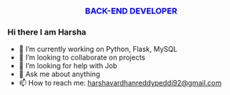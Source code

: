 <h3 align ="center", font-color = "green"><span style ="color:blue">BACK-END DEVELOPER</span></h3>

### Hi there I am Harsha

- 🔭 I’m currently working on Python, Flask, MySQL
- 👯 I’m looking to collaborate on projects
- 🤔 I’m looking for help with Job
- 💬 Ask me about anything
- 📫 How to reach me: harshavardhanreddypeddi92@gmail.com

